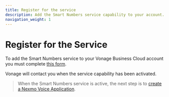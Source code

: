 ```yaml
---
title: Register for the service
description: Add the Smart Numbers service capability to your account.
navigation_weight: 1
---
```


# Register for the Service

To add the Smart Numbers service to your Vonage Business Cloud account you must complete [this form](https://ww3.business.vonage.com/l/7772/2019-02-27/96tnpc).

Vonage will contact you when the service capability has been activated.

> When the Smart Numbers service is active, the next step is to [create a Nexmo Voice Application](/vonage-business-cloud/smart-numbers/guides/create-voice-application).
